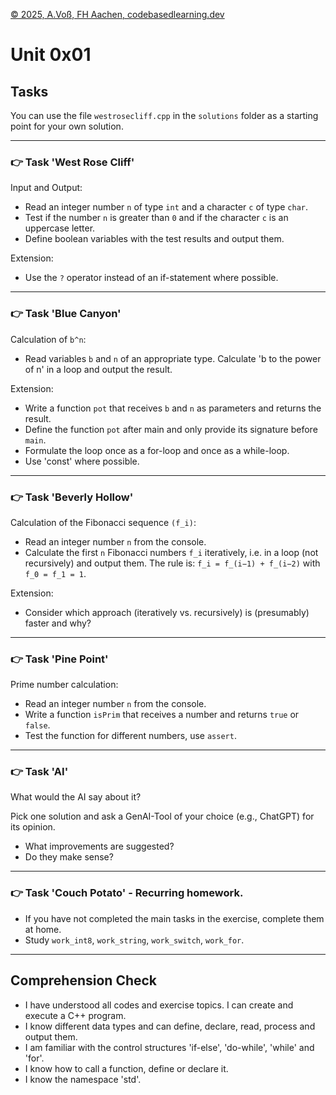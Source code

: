 [© 2025, A.Voß, FH Aachen, codebasedlearning.dev](mailto:info@codebasedlearning.dev)

# Unit 0x01

## Tasks

You can use the file `westrosecliff.cpp` in the `solutions` folder as a starting point for your own solution.

<hr>

### 👉 Task 'West Rose Cliff'

Input and Output:

- Read an integer number `n` of type `int` and a character `c` of type `char`.
- Test if the number `n` is greater than `0` and if the character `c` is an uppercase letter.
- Define boolean variables with the test results and output them.

Extension:

- Use the `?` operator instead of an if-statement where possible.

<hr>

### 👉 Task 'Blue Canyon'

Calculation of `b^n`:

- Read variables `b` and `n` of an appropriate type. Calculate 'b to the power of n' in a loop and output the result.

Extension:

- Write a function `pot` that receives `b` and `n` as parameters and returns the result.
- Define the function `pot` after main and only provide its signature before `main`.
- Formulate the loop once as a for-loop and once as a while-loop.
- Use 'const' where possible.

<hr>

### 👉 Task 'Beverly Hollow'

Calculation of the Fibonacci sequence `(f_i)`:

- Read an integer number `n` from the console.
- Calculate the first `n` Fibonacci numbers `f_i` iteratively, i.e. in a loop (not recursively) and output them.
  The rule is: `f_i = f_(i−1) + f_(i−2)` with `f_0 = f_1 = 1`.

Extension:

- Consider which approach (iteratively vs. recursively) is (presumably) faster and why?

<hr>

### 👉 Task 'Pine Point'

Prime number calculation:

- Read an integer number `n` from the console.
- Write a function `isPrim` that receives a number and returns `true` or `false`.
- Test the function for different numbers, use `assert`.

<hr>

### 👉 Task 'AI'

What would the AI say about it?

Pick one solution and ask a GenAI-Tool of your choice (e.g., ChatGPT) for its opinion.
- What improvements are suggested?
- Do they make sense?

<hr>

### 👉 Task 'Couch Potato' - Recurring homework.

- If you have not completed the main tasks in the exercise, complete them at home.
- Study `work_int8`, `work_string`, `work_switch`, `work_for`.

<hr>

## Comprehension Check

- I have understood all codes and exercise topics. I can create and execute a C++ program.
- I know different data types and can define, declare, read, process and output them.
- I am familiar with the control structures 'if-else', 'do-while', 'while' and 'for'.
- I know how to call a function, define or declare it.
- I know the namespace 'std'.
